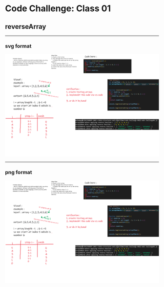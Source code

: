 # Code Challenge: Class 01

## reverseArray 
---

### svg format

![svg format](../images/code01.svg)


---

### png format 
![png format ](../images/code01-a.png)